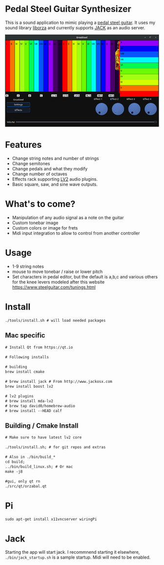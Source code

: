 # Pedal Steel Guitar Synthesizer

This is a sound application to mimic playing a [pedal steel guitar](https://en.wikipedia.org/wiki/Pedal_steel_guitar). It uses my sound library [liborza](https://github.com/chuckfairy/liborza) and currently supports [JACK](https://jackaudio.org/) as an audio server.

![Main View](https://raw.githubusercontent.com/chuckfairy/OrzaSteel/master/screenshots/orzasteel_20200226.png)

# Features

- Change string notes and number of strings
- Change semitones
- Change pedals and what they modify
- Change number of octaves
- Effects rack supporting [LV2](https://lv2plug.in/) audio plugins.
- Basic square, saw, and sine wave outputs.


# What's to come?

- Manipulation of any audio signal as a note on the guitar
- Custom tonebar image
- Custom colors or image for frets
- Midi input integration to allow to control from another controller


# Usage

- 1-9 string notes
- mouse to move tonebar / raise or lower pitch
- Set characters in pedal editor, but the default is a,b,c and various others for the knee levers modeled after this website https://www.steelguitar.com/tunings.html


# Install


```shell
./tools/install.sh # will load needed packages
```

## Mac specific

```shell
# Install Qt from https://qt.io

# Following installs

# building
brew install cmake

# brew install jack # From http://www.jackosx.com
brew install boost lv2

# lv2 plugins
# brew install mda-lv2
# brew tap david0/homebrew-audio
# brew install --HEAD calf
```


## Building / Cmake Install

```shell
# Make sure to have latest lv2 core

./tools/install.sh; # for git repos and extras

# Also in ./bin/build_*
cd build;
../bin/build_linux.sh; # Or mac
make -j8

#gui, only qt rn
./src/qt/orzabal.qt
```


# Pi

```shell
sudo apt-get install x11vncserver wiringPi
```


# Jack

Starting the app will start jack. I recommnend starting it elsewhere, `./bin/jack_startup.sh` is a sample startup. Midi will need to be enabled.
